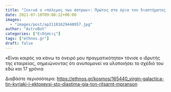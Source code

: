 ```yaml
---
title: "Ξεκινά ο «πόλεμος των άστρων»: Πρώτος στα όρια του διαστήματος ο Ρίτσαρντ Μπράνσον της Virgin"
date: 2021-07-10T09:08:22+00:00
images:
  - "images/post/ap21181629448957.jpg"
author: "AstroBot"
categories: ["Ειδήσεις"]
tags: ["ethnos.gr"]
draft: false
---
```


«Είναι καιρός να κάνω το όνειρό μου πραγματικότητα» τόνισε ο ιδρυτής της εταιρείας, σημειώνοντας ότι ανυπομονεί να υλοποιήσει το σχέδιό του εδώ και 17 χρόνια

Διαβάστε περισσότερα: https://ethnos.gr/kosmos/165440_virgin-galactica-tin-kyriaki-i-ektoxeysi-sto-diastima-gia-ton-ritsarnt-mpranson
